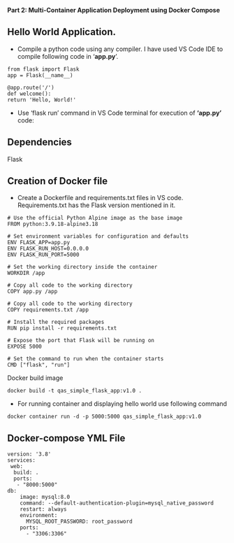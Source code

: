 **Part 2: Multi-Container Application Deployment using Docker Compose**

## Hello World Application.

-   Compile a python code using any compiler. I have used VS Code IDE to compile following code in ‘**app.py**’.

```
from flask import Flask
app = Flask(__name__)

@app.route('/')
def welcome():
return 'Hello, World!'
```

-   Use ‘flask run’ command in VS Code terminal for execution of **‘app.py’** code:

## Dependencies

Flask

## Creation of Docker file

-   Create a Dockerfile and requirements.txt files in VS code. Requirements.txt has the Flask version mentioned in it.

```
# Use the official Python Alpine image as the base image
FROM python:3.9.18-alpine3.18

# Set environment variables for configuration and defaults
ENV FLASK_APP=app.py  
ENV FLASK_RUN_HOST=0.0.0.0
ENV FLASK_RUN_PORT=5000

# Set the working directory inside the container
WORKDIR /app

# Copy all code to the working directory
COPY app.py /app

# Copy all code to the working directory
COPY requirements.txt /app
 
# Install the required packages
RUN pip install -r requirements.txt
 
# Expose the port that Flask will be running on
EXPOSE 5000
 
# Set the command to run when the container starts
CMD ["flask", "run"]
```

Docker build image

```
docker build -t qas_simple_flask_app:v1.0 .
```

-   For running container and displaying hello world use following command

```
docker container run -d -p 5000:5000 qas_simple_flask_app:v1.0
```

## Docker-compose YML File

```
version: '3.8'
services:
 web:
  build: .
  ports: 
   - "8000:5000"
db:
    image: mysql:8.0
    command: --default-authentication-plugin=mysql_native_password
    restart: always
    environment:
      MYSQL_ROOT_PASSWORD: root_password
    ports:
      - "3306:3306"
```
